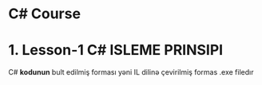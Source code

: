 # C# Course

<h1> 1. Lesson-1 C# ISLEME PRINSIPI </h1>

<p>C# <b>kodunun</b> bult edilmiş forması yəni IL dilinə çevirilmiş formas .exe filedır</p>

